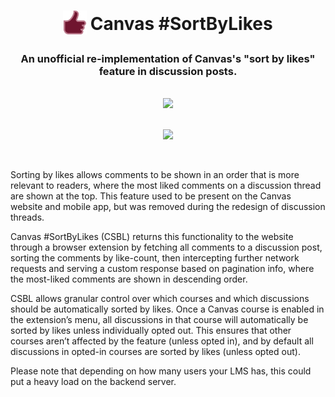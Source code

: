 <h1 align="center">
  <sub>
    <img src="https://github.com/shrayus-masanam/sort-by-likes/blob/main/src/img/csbl_1024.png" height="38" width="38">
  </sub>
  Canvas #SortByLikes
</h1>
<h3 align="center">An unofficial re-implementation of Canvas's "sort by likes" feature in discussion posts.</h3>
<br>
<div align="center"><img width="250px" src="https://github.com/user-attachments/assets/a9096cfa-0692-4c4f-ba77-c1026ba6f44f" /></div>
<br>
<a href="https://chromewebstore.google.com/detail/canvas-sortbylikes/honbnimecgkgkdcdohbjpkkedlnkdafc"><p align="center"><img src="https://developer.chrome.com/static/docs/webstore/branding/image/206x58-chrome-web-bcb82d15b2486.png" /></p></a>
<br>
<p>
Sorting by likes allows comments to be shown in an order that is more relevant to readers, where the most liked comments on a discussion thread are shown at the top. This feature used to be present on the Canvas website and mobile app, but was removed during the redesign of discussion threads.

Canvas #SortByLikes (CSBL) returns this functionality to the website through a browser extension by fetching all comments to a discussion post, sorting the comments by like-count, then intercepting further network requests and serving a custom response based on pagination info, where the most-liked comments are shown in descending order.

CSBL allows granular control over which courses and which discussions should be automatically sorted by likes. Once a Canvas course is enabled in the extension’s menu, all discussions in that course will automatically be sorted by likes unless individually opted out. This ensures that other courses aren’t affected by the feature (unless opted in), and by default all discussions in opted-in courses are sorted by likes (unless opted out).

Please note that depending on how many users your LMS has, this could put a heavy load on the backend server.
</p>
